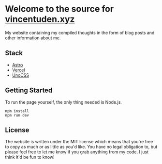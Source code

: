 # Welcome to the source for [vincentuden.xyz](https://vincentuden.xyz)

My website containing my compiled thoughts in the form of blog posts and other information about me.

## Stack

- [Astro](https://astro.build/)
- [Vercel](https://vercel.com/)
- [UnoCSS](https://github.com/unocss/unocss)

## Getting Started
To run the page yourself, the only thing needed is Node.js.

```
npm install
npm run dev
```

## License

The website is written under the MIT license which means that you're free to copy as much or as little as you'd like. You have no legal obligation to, but please feel free to let me know if you grab anything from my code, I just think it'd be fun to know!
